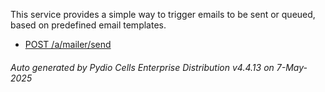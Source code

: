 






This service provides a simple way to trigger emails to be sent or queued, based on predefined email templates.

- [POST /a/mailer/send](../post-a-mailer-send/)

###### Auto generated by Pydio Cells Enterprise Distribution v4.4.13 on 7-May-2025

